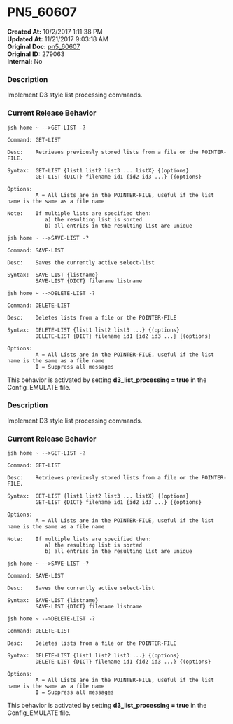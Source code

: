 # PN5_60607

**Created At:** 10/2/2017 1:11:38 PM  
**Updated At:** 11/21/2017 9:03:18 AM  
**Original Doc:** [pn5_60607](https://docs.jbase.com/36526-5-6-2-release-notes/pn5_60607)  
**Original ID:** 279063  
**Internal:** No  


### Description

Implement D3 style list processing commands.



### Current Release Behavior

```
jsh home ~ -->GET-LIST -?

Command: GET-LIST

Desc:    Retrieves previously stored lists from a file or the POINTER-FILE.

Syntax:  GET-LIST {list1 list2 list3 ... listX} {(options}
         GET-LIST {DICT} filename id1 {id2 id3 ...} {{options}

Options:
         A = All Lists are in the POINTER-FILE, useful if the list name is the same as a file name

Note:    If multiple lists are specified then:
            a) the resulting list is sorted
            b) all entries in the resulting list are unique
```

```
jsh home ~ -->SAVE-LIST -?

Command: SAVE-LIST

Desc:    Saves the currently active select-list

Syntax:  SAVE-LIST {listname}
         SAVE-LIST {DICT} filename listname
```

```
jsh home ~ -->DELETE-LIST -?

Command: DELETE-LIST

Desc:    Deletes lists from a file or the POINTER-FILE

Syntax:  DELETE-LIST {list1 list2 list3 ...} {(options}
         DELETE-LIST {DICT} filename id1 {id2 id3 ...} {(options}

Options:
         A = All Lists are in the POINTER-FILE, useful if the list name is the same as a file name
         I = Suppress all messages
```

This behavior is activated by setting **d3\_list\_processing = true** in the Config\_EMULATE file.

### Description

Implement D3 style list processing commands.



### Current Release Behavior

```
jsh home ~ -->GET-LIST -?

Command: GET-LIST

Desc:    Retrieves previously stored lists from a file or the POINTER-FILE.

Syntax:  GET-LIST {list1 list2 list3 ... listX} {(options}
         GET-LIST {DICT} filename id1 {id2 id3 ...} {{options}

Options:
         A = All Lists are in the POINTER-FILE, useful if the list name is the same as a file name

Note:    If multiple lists are specified then:
            a) the resulting list is sorted
            b) all entries in the resulting list are unique
```

```
jsh home ~ -->SAVE-LIST -?

Command: SAVE-LIST

Desc:    Saves the currently active select-list

Syntax:  SAVE-LIST {listname}
         SAVE-LIST {DICT} filename listname
```

```
jsh home ~ -->DELETE-LIST -?

Command: DELETE-LIST

Desc:    Deletes lists from a file or the POINTER-FILE

Syntax:  DELETE-LIST {list1 list2 list3 ...} {(options}
         DELETE-LIST {DICT} filename id1 {id2 id3 ...} {(options}

Options:
         A = All Lists are in the POINTER-FILE, useful if the list name is the same as a file name
         I = Suppress all messages
```

This behavior is activated by setting **d3\_list\_processing = true** in the Config\_EMULATE file.
